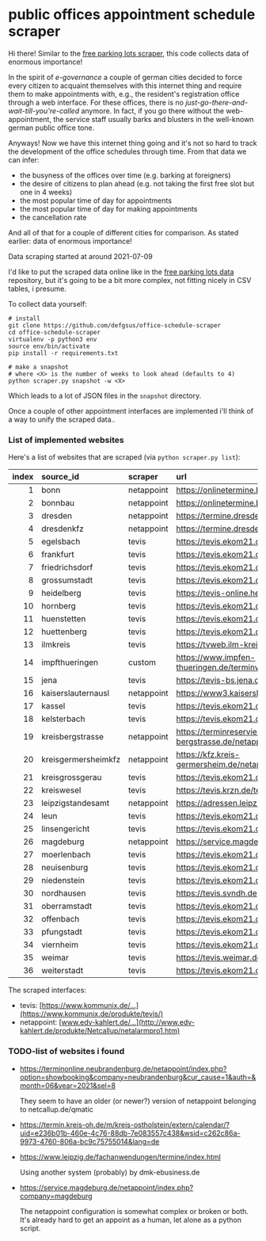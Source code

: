 # public offices appointment schedule scraper

Hi there! Similar to the 
[free parking lots scraper](https://github.com/defgsus/parking-scraper/),
this code collects data of enormous importance! 

In the spirit of *e-governance* a couple of german cities decided 
to force every citizen to acquaint themselves with this internet thing
and require them to make appointments with, e.g., the resident's 
registration office through a web interface. For these offices, 
there is no *just-go-there-and-wait-till-you're-called* anymore. 
In fact, if you go there without the web-appointment, the
service staff usually barks and blusters in the well-known
german public office tone.  

Anyways! Now we have this internet thing going and it's not so hard to 
track the development of the office schedules through time. From that
data we can infer:

- the busyness of the offices over time (e.g. barking at foreigners)
- the desire of citizens to plan ahead (e.g. not taking the first
free slot but one in 4 weeks)
- the most popular time of day for appointments
- the most popular time of day for making appointments
- the cancellation rate 

And all of that for a couple of different cities for comparison. 
As stated earlier: data of enormous importance!

Data scraping started at around 2021-07-09 

I'd like to put the scraped data online like in the
[free parking lots data](https://github.com/defgsus/parking-data/) repository,
but it's going to be a bit more complex, not fitting nicely in CSV tables, i presume.

To collect data yourself:

```shell script
# install
git clone https://github.com/defgsus/office-schedule-scraper
cd office-schedule-scraper
virtualenv -p python3 env
source env/bin/activate
pip install -r requirements.txt

# make a snapshot
# where <X> is the number of weeks to look ahead (defaults to 4)
python scraper.py snapshot -w <X>
```

Which leads to a lot of JSON files in the `snapshot` directory. 

Once a couple of other appointment interfaces are implemented i'll think
of a way to unify the scraped data..


### List of implemented websites

Here's a list of websites that are scraped (via `python scraper.py list`):

|   index | source_id           | scraper    | url                                                               |
|--------:|:--------------------|:-----------|:------------------------------------------------------------------|
|       1 | bonn                | netappoint | https://onlinetermine.bonn.de                                     |
|       2 | bonnbau             | netappoint | https://onlinetermine.bonn.de                                     |
|       3 | dresden             | netappoint | https://termine.dresden.de/netappoint                             |
|       4 | dresdenkfz          | netappoint | https://termine.dresden.de/netappoint                             |
|       5 | egelsbach           | tevis      | https://tevis.ekom21.de/egb                                       |
|       6 | frankfurt           | tevis      | https://tevis.ekom21.de/fra                                       |
|       7 | friedrichsdorf      | tevis      | https://tevis.ekom21.de/frf                                       |
|       8 | grossumstadt        | tevis      | https://tevis.ekom21.de/gad                                       |
|       9 | heidelberg          | tevis      | https://tevis-online.heidelberg.de                                |
|      10 | hornberg            | tevis      | https://tevis.ekom21.de/hbe                                       |
|      11 | huenstetten         | tevis      | https://tevis.ekom21.de/hsz                                       |
|      12 | huettenberg         | tevis      | https://tevis.ekom21.de/htb                                       |
|      13 | ilmkreis            | tevis      | https://tvweb.ilm-kreis.de/ilmkreis                               |
|      14 | impfthueringen      | custom     | https://www.impfen-thueringen.de/terminvergabe                    |
|      15 | jena                | tevis      | https://tevis-bs.jena.de                                          |
|      16 | kaiserslauternausl  | netappoint | https://www3.kaiserslautern.de/netappoint                         |
|      17 | kassel              | tevis      | https://tevis.ekom21.de/kas                                       |
|      18 | kelsterbach         | tevis      | https://tevis.ekom21.de/keb                                       |
|      19 | kreisbergstrasse    | netappoint | https://terminreservierungverkehr.kreis-bergstrasse.de/netappoint |
|      20 | kreisgermersheimkfz | netappoint | https://kfz.kreis-germersheim.de/netappoint                       |
|      21 | kreisgrossgerau     | tevis      | https://tevis.ekom21.de/grg                                       |
|      22 | kreiswesel          | tevis      | https://tevis.krzn.de/tevisweb080                                 |
|      23 | leipzigstandesamt   | netappoint | https://adressen.leipzig.de/netappoint                            |
|      24 | leun                | tevis      | https://tevis.ekom21.de/lnx                                       |
|      25 | linsengericht       | tevis      | https://tevis.ekom21.de/lsg                                       |
|      26 | magdeburg           | netappoint | https://service.magdeburg.de/netappoint                           |
|      27 | moerlenbach         | tevis      | https://tevis.ekom21.de/mah                                       |
|      28 | neuisenburg         | tevis      | https://tevis.ekom21.de/nis                                       |
|      29 | niedenstein         | tevis      | https://tevis.ekom21.de/nsn                                       |
|      30 | nordhausen          | tevis      | https://tevis.svndh.de                                            |
|      31 | oberramstadt        | tevis      | https://tevis.ekom21.de/oby                                       |
|      32 | offenbach           | tevis      | https://tevis.ekom21.de/off                                       |
|      33 | pfungstadt          | tevis      | https://tevis.ekom21.de/pft                                       |
|      34 | viernheim           | tevis      | https://tevis.ekom21.de/vhx                                       |
|      35 | weimar              | tevis      | https://tevis.weimar.de                                           |
|      36 | weiterstadt         | tevis      | https://tevis.ekom21.de/wdt                                       |

The scraped interfaces:

- tevis: [https://www.kommunix.de/...](https://www.kommunix.de/produkte/tevis/)
- netappoint: [www.edv-kahlert.de/...](http://www.edv-kahlert.de/produkte/Netcallup/netalarmpro1.htm)


### TODO-list of websites i found

- https://terminonline.neubrandenburg.de/netappoint/index.php?option=showbooking&company=neubrandenburg&cur_cause=1&auth=&month=06&year=2021&sel=8
  
  They seem to have an older (or newer?) version of netappoint belonging to netcallup.de/qmatic

- https://termin.kreis-oh.de/m/kreis-ostholstein/extern/calendar/?uid=e236b01b-460e-4c76-88db-7e083557c438&wsid=c262c86a-9973-4760-806a-bc9c75755014&lang=de
- https://www.leipzig.de/fachanwendungen/termine/index.html

  Using another system (probably) by dmk-ebusiness.de
  
- https://service.magdeburg.de/netappoint/index.php?company=magdeburg
  
  The netappoint configuration is somewhat complex or broken or both. It's
  already hard to get an appoint as a human, let alone as a python script.